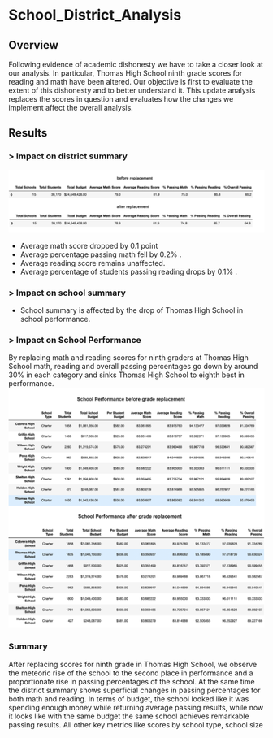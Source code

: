 # School_District_Analysis

## Overview 
Following evidence of academic dishonesty we have to take a closer look at our analysis. In particular, Thomas High School ninth grade scores for reading and math
have been altered. Our objective is first to evaluate the extent of this dishonesty and to better understand it. This update analysis replaces the scores in question and evaluates how the changes we implement affect the overall analysis. 

## Results

### > Impact on district summary

![](Resources/images/district_summary.png)

- Average math score dropped by 0.1 point
- Average percentage passing math fell by 0.2% . 
- Average reading score remains unaffected. 
- Average percentage of students passing reading drops by 0.1% .


### > Impact on school summary 
- School summary is affected by the drop of Thomas High School in school performance. 

### > Impact on School Performance
By replacing math and reading scores for ninth graders at Thomas High School math, reading and overall passing percentages go down by around 30% in each category and sinks Thomas High School to eighth best in performance. 
![](Resources/images/school_performance.png)

### Summary 
After replacing scores for ninth grade in Thomas High School, we observe the meteoric rise of the school to the second place in performance and a proportionate rise in passing percentages of the school. At the same time the district summary shows superficial changes in passing percentages for both math and reading. In terms of budget, the school looked like it was spending enough money while returning average passing results, while now it looks like with the same budget the same school achieves remarkable passing results. All other key metrics like scores by school type, school size 
